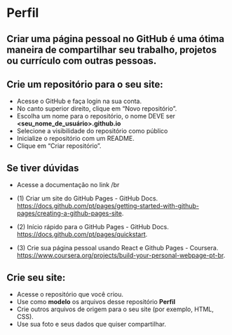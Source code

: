 # Perfil


## Criar uma página pessoal no GitHub é uma ótima maneira de compartilhar seu trabalho, projetos ou currículo com outras pessoas. 

## Crie um repositório para o seu site:
- Acesse o GitHub e faça login na sua conta.
- No canto superior direito, clique em “Novo repositório”.
- Escolha um nome para o repositório, o nome DEVE ser **<seu_nome_de_usuário>.github.io**
- Selecione a visibilidade do repositório como público 
- Inicialize o repositório com um README.
- Clique em “Criar repositório”.

## Se tiver dúvidas 
- Acesse a documentação no link /br

- (1) Criar um site do GitHub Pages - GitHub Docs. https://docs.github.com/pt/pages/getting-started-with-github-pages/creating-a-github-pages-site.
- (2) Início rápido para o GitHub Pages - GitHub Docs. https://docs.github.com/pt/pages/quickstart.
- (3) Crie sua página pessoal usando React e Github Pages - Coursera. https://www.coursera.org/projects/build-your-personal-webpage-pt-br.


## Crie seu site:
- Acesse o repositório que você criou.
- Use como **modelo** os arquivos desse repositório **Perfil**
- Crie outros arquivos de origem para o seu site (por exemplo, HTML, CSS).
- Use sua foto e seus dados que quiser compartilhar.
    
